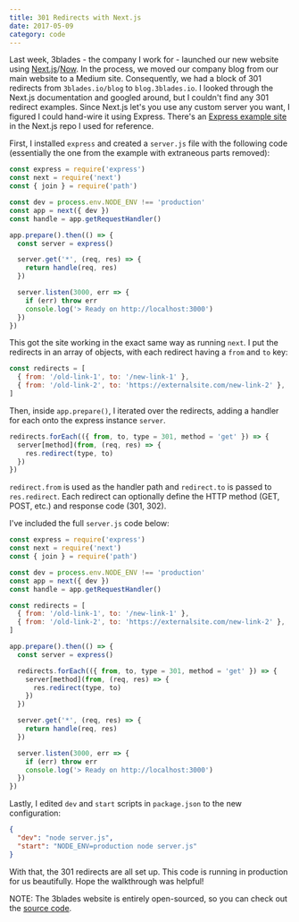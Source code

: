 ```yaml
---
title: 301 Redirects with Next.js
date: 2017-05-09
category: code
---
```


Last week, 3blades - the company I work for - launched our new website using [Next.js](https://github.com/zeit/next.js)/[Now](https://github.com/zeit/now-cli). In the process, we moved our company blog from our main website to a Medium site. Consequently, we had a block of 301 redirects from `3blades.io/blog` to `blog.3blades.io`. I looked through the Next.js documentation and googled around, but I couldn't find any 301 redirect examples. Since Next.js let's you use any custom server you want, I figured I could hand-wire it using Express. There's an [Express example site](https://github.com/zeit/next.js/tree/master/examples/custom-server-express) in the Next.js repo I used for reference.

First, I installed `express` and created a `server.js` file with the following code (essentially the one from the example with extraneous parts removed):

```javascript
const express = require('express')
const next = require('next')
const { join } = require('path')

const dev = process.env.NODE_ENV !== 'production'
const app = next({ dev })
const handle = app.getRequestHandler()

app.prepare().then(() => {
  const server = express()

  server.get('*', (req, res) => {
    return handle(req, res)
  })

  server.listen(3000, err => {
    if (err) throw err
    console.log('> Ready on http://localhost:3000')
  })
})
```

This got the site working in the exact same way as running `next`. I put the redirects in an array of objects, with each redirect having a `from` and `to` key:

```javascript
const redirects = [
  { from: '/old-link-1', to: '/new-link-1' },
  { from: '/old-link-2', to: 'https://externalsite.com/new-link-2' },
]
```

Then, inside `app.prepare()`, I iterated over the redirects, adding a handler for each onto the express instance `server`.

```javascript
redirects.forEach(({ from, to, type = 301, method = 'get' }) => {
  server[method](from, (req, res) => {
    res.redirect(type, to)
  })
})
```

`redirect.from` is used as the handler path and `redirect.to` is passed to `res.redirect`. Each redirect can optionally define the HTTP method (GET, POST, etc.) and response code (301, 302).

I've included the full `server.js` code below:

```javascript
const express = require('express')
const next = require('next')
const { join } = require('path')

const dev = process.env.NODE_ENV !== 'production'
const app = next({ dev })
const handle = app.getRequestHandler()

const redirects = [
  { from: '/old-link-1', to: '/new-link-1' },
  { from: '/old-link-2', to: 'https://externalsite.com/new-link-2' },
]

app.prepare().then(() => {
  const server = express()

  redirects.forEach(({ from, to, type = 301, method = 'get' }) => {
    server[method](from, (req, res) => {
      res.redirect(type, to)
    })
  })

  server.get('*', (req, res) => {
    return handle(req, res)
  })

  server.listen(3000, err => {
    if (err) throw err
    console.log('> Ready on http://localhost:3000')
  })
})
```

Lastly, I edited `dev` and `start` scripts in `package.json` to the new configuration:

```json
{
  "dev": "node server.js",
  "start": "NODE_ENV=production node server.js"
}
```

With that, the 301 redirects are all set up. This code is running in production for us beautifully. Hope the walkthrough was helpful!

NOTE: The 3blades website is entirely open-sourced, so you can check out the [source code](https://github.com/3Blades/www-site).
